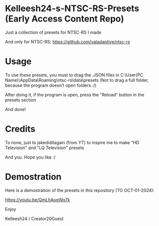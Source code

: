 # Kelleesh24-s-NTSC-RS-Presets (Early Access Content Repo)
Just a collection of presets for NTSC-RS I made

And only for NTSC-RS: https://github.com/valadaptive/ntsc-rs

# Usage
To use these presets, you must to drag the .JSON files in C:\User\(PC Name)\AppData\Roaming\ntsc-rs\data\presets (Not to drag a full folder, because the program doesn't open folders :/)

After doing it, if the program is open, press the "Reload" button in the presets section

And done!

# Credits
To none, just to jakediditagain (from YT) to inspire me to make "HD Television" and "LQ Television" presets

And you. Hope you like :/

# Demostration
Here is a demostration of the presets in this repository (TO OCT-01-2024):

https://youtu.be/QmLhAugWq7k

Enjoy

Kelleesh24 / Creator20Guest
